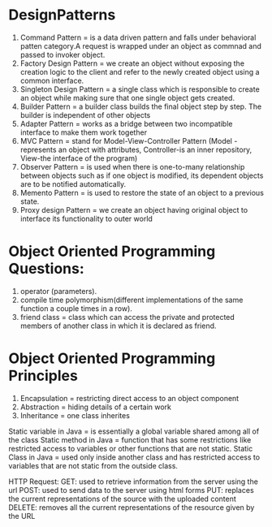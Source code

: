 # DesignPatterns
1) Command Pattern = is a data driven pattern and falls under behavioral patten category.A request is wrapped under an object as commnad and passed to invoker object.
2) Factory Design Pattern = we create an object without exposing the creation logic to the client and refer to the newly created object using a common interface.
3) Singleton Design Pattern = a single class which is responsible to create an object while making sure that one single object gets created.
4) Builder Pattern = a builder class builds the final object step by step. The builder is independent of other objects
5) Adapter Pattern = works as a bridge between two incompatible interface to make them work together
6) MVC Pattern = stand for Model-View-Controller Pattern (Model - represents an object with attributes, Controller-is an inner repository, View-the interface of the program)
7) Observer Pattern = is used when there is one-to-many relationship between objects such as if one object is modified, its dependent objects are to be notified automatically.
8) Memento Pattern = is used to restore the state of an object to a previous state.
9) Proxy design Pattern = we create an object having original object to interface its functionality to outer world


# Object Oriented Programming Questions:
1. operator (parameters).
2. compile time polymorphism(different implementations of the same function a couple times in a row).
3. friend class = class which can access the private and protected members of another class in which it is declared as friend.

# Object Oriented Programming Principles
1. Encapsulation = restricting direct access to an object component
2. Abstraction = hiding details of a certain work 
3. Inheritance = one class inherites

Static variable in Java = is essentially a global variable shared among all of the class
Static method in Java = function that has some restrictions like restricted access to variables or other functions
                        that are not static.
Static Class in Java = used only inside another class and has restricted access to variables that are not static from the
                        outside class.

HTTP Request:
      GET: used to retrieve information from the server using the url
      POST: used to send data to the server using html forms
      PUT: replaces the current representations of the source with the uploaded content
      DELETE: removes all the current representations of the resource given by the URL
      
